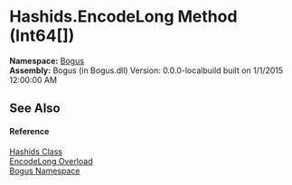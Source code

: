 # Hashids.EncodeLong Method (Int64[])
 

**Namespace:**&nbsp;<a href="N_Bogus">Bogus</a><br />**Assembly:**&nbsp;Bogus (in Bogus.dll) Version: 0.0.0-localbuild built on 1/1/2015 12:00:00 AM

## See Also


#### Reference
<a href="T_Bogus_Hashids">Hashids Class</a><br /><a href="Overload_Bogus_Hashids_EncodeLong">EncodeLong Overload</a><br /><a href="N_Bogus">Bogus Namespace</a><br />
